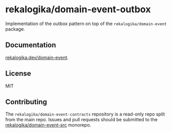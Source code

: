 # rekalogika/domain-event-outbox

Implementation of the outbox pattern on top of the `rekalogika/domain-event`
package.

## Documentation

[rekalogika.dev/domain-event](https://rekalogika.dev/domain-event).

## License

MIT

## Contributing

The `rekalogika/domain-event-contracts` repository is a read-only repo split
from the main repo. Issues and pull requests should be submitted to the
[rekalogika/domain-event-src](https://github.com/rekalogika/domain-event-src)
monorepo.
